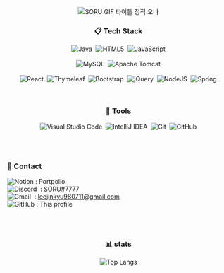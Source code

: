 <div align="center" >
 
 ![SORU GIF 타이틀 정적 오나](https://github.com/user-attachments/assets/9ca37da6-fbc3-4a9e-9e85-4c4bf7c66982)

</div>

<div align="center">
  
### 📋 Tech Stack
  
![Java](https://img.shields.io/badge/java-%23ED8B00.svg?style=for-the-badge&logo=openjdk&logoColor=white)&nbsp;
![HTML5](https://img.shields.io/badge/html5-%23E34F26.svg?style=for-the-badge&logo=html5&logoColor=white)&nbsp;
![JavaScript](https://img.shields.io/badge/javascript-%23323330.svg?style=for-the-badge&logo=javascript&logoColor=%23F7DF1E)
<br><br>
![MySQL](https://img.shields.io/badge/mysql-4479A1.svg?style=for-the-badge&logo=mysql&logoColor=white)&nbsp;
![Apache Tomcat](https://img.shields.io/badge/apache%20tomcat-%23F8DC75.svg?style=for-the-badge&logo=apache-tomcat&logoColor=black)
<br><br>
![React](https://img.shields.io/badge/react-%2320232a.svg?style=for-the-badge&logo=react&logoColor=%2361DAFB)&nbsp;
![Thymeleaf](https://img.shields.io/badge/Thymeleaf-%23005C0F.svg?style=for-the-badge&logo=Thymeleaf&logoColor=white)&nbsp;
![Bootstrap](https://img.shields.io/badge/bootstrap-%238511FA.svg?style=for-the-badge&logo=bootstrap&logoColor=white)&nbsp;
![jQuery](https://img.shields.io/badge/jquery-%230769AD.svg?style=for-the-badge&logo=jquery&logoColor=white)&nbsp;
![NodeJS](https://img.shields.io/badge/node.js-6DA55F?style=for-the-badge&logo=node.js&logoColor=white)&nbsp;
![Spring](https://img.shields.io/badge/spring-%236DB33F.svg?style=for-the-badge&logo=spring&logoColor=white)

</div>

<br>

<div align="center">
  
### 🔨 Tools
  
![Visual Studio Code](https://img.shields.io/badge/Visual%20Studio%20Code-0078d7.svg?style=for-the-badge&logo=visual-studio-code&logoColor=white)&nbsp;
![IntelliJ IDEA](https://img.shields.io/badge/IntelliJIDEA-000000.svg?style=for-the-badge&logo=intellij-idea&logoColor=white)&nbsp;
![Git](https://img.shields.io/badge/git-%23F05033.svg?style=for-the-badge&logo=git&logoColor=white)&nbsp;
![GitHub](https://img.shields.io/badge/github-%23121011.svg?style=for-the-badge&logo=github&logoColor=white)
  
</div>

<br><br>

<div align-items="center">
  
### 📧 Contact
  
![Notion](https://img.shields.io/badge/Notion-%23000000.svg?style=for-the-badge&logo=notion&logoColor=white)
: Portpolio <br>
![Discord](https://img.shields.io/badge/Discord-%235865F2.svg?style=for-the-badge&logo=discord&logoColor=white)&nbsp;
: SORU#7777 <br>
![Gmail](https://img.shields.io/badge/Gmail-D14836?style=for-the-badge&logo=gmail&logoColor=white)&nbsp;
: leejinkyu980711@gmail.com <br>
![GitHub](https://img.shields.io/badge/github-%23121011.svg?style=for-the-badge&logo=github&logoColor=white)
: This profile
</div>

<br><br>

<div align="center">

### 📊 stats
  
![Top Langs](https://github-readme-stats.vercel.app/api/top-langs/?username=SORUzzang&layout=compact)
  
</div>


